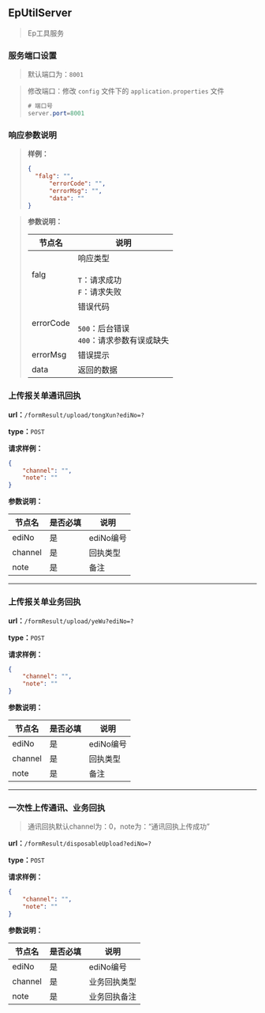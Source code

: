 ## EpUtilServer

> Ep工具服务

### 服务端口设置

> 默认端口为：`8001`

> 修改端口：修改  `config` 文件下的 `application.properties` 文件
>```java
> # 端口号
> server.port=8001
>```

### 响应参数说明

> **样例：**
>
> ```json
> {
> 	"falg": "",
>    	"errorCode": "",
>    	"errorMsg": "",
>    	"data": ""
> }
> ```

> **参数说明：**
>
> | 节点名 | 说明             |
> | ------ | ---------------- |
> | falg | 响应类型<br /><br />`T`：请求成功<br />`F`：请求失败 |
> | errorCode | 错误代码<br /><br />`500`：后台错误<br />`400`：请求参数有误或缺失 |
> | errorMsg | 错误提示 |
> | data | 返回的数据 |

### 上传报关单通讯回执

**url：**`/formResult/upload/tongXun?ediNo=?`

**type：**`POST`

**请求样例：**

```json
{
    "channel": "",
    "note": ""
}
```

**参数说明：**

|节点名|是否必填|说明|
|----|----|----|
|ediNo|是|ediNo编号|
|channel|是|回执类型|
|note|是|备注|

---

### 上传报关单业务回执

**url：**`/formResult/upload/yeWu?ediNo=?`

**type：**`POST`

**请求样例：**

```json
{
    "channel": "",
    "note": ""
}
```

**参数说明：**

|节点名|是否必填|说明|
|----|----|----|
|ediNo|是|ediNo编号|
|channel|是|回执类型|
|note|是|备注|

---

### 一次性上传通讯、业务回执

> 通讯回执默认channel为：0，note为：“通讯回执上传成功”

**url：**`/formResult/disposableUpload?ediNo=?`

**type：**`POST`

**请求样例：**

```json
{
    "channel": "",
    "note": ""
}
```

**参数说明：**

|节点名|是否必填|说明|
|----|----|----|
|ediNo|是|ediNo编号|
|channel|是|业务回执类型|
|note|是|业务回执备注|